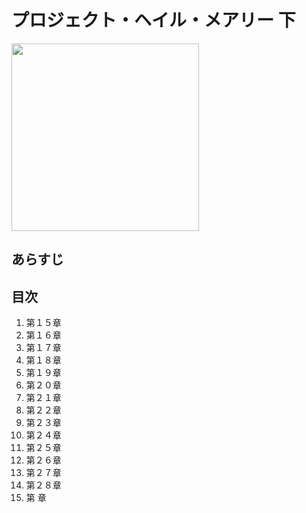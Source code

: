# プロジェクト・ヘイル・メアリー 下
<img src=https://m.media-amazon.com/images/I/711DIlnUi4L._SY466_.jpg width=300px>

## あらすじ

## 目次
1. 第１５章
2. 第１６章
3. 第１７章
4. 第１８章
5. 第１９章
6. 第２０章
7. 第２１章
8. 第２２章
9. 第２３章
10. 第２４章
11. 第２５章
12. 第２６章
13. 第２７章
14. 第２８章
15. 第 章

